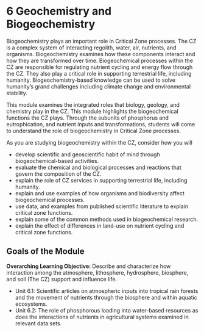# 6 Geochemistry and Biogeochemistry

Biogeochemistry plays an important role in Critical Zone processes. The CZ is a complex system of interacting regolith, water, air, nutrients, and organisms. Biogeochemistry examines how these components interact and how they are transformed over time. Biogeochemical processes within the CZ are responsible for regulating nutrient cycling and energy flow through the CZ. They also play a critical role in supporting terrestrial life, including humanity. Biogeochemistry-based knowledge can be used to solve humanity’s grand challenges including climate change and environmental stability.

This module examines the integrated roles that biology, geology, and chemistry play in the CZ. This module highlights the biogeochemical functions the CZ plays. Through the subunits of phosphorus and eutrophication, and nutrient inputs and transformations, students will come to understand the role of biogeochemistry in Critical Zone processes.

As you are studying biogeochemistry within the CZ, consider how you will 
- develop scientific and geoscientific habit of mind through biogeochemical-based activities.
- evaluate the chemical and biological processes and reactions that govern the composition of the CZ.
- explain the role of CZ services in supporting terrestrial life, including humanity.
- explain and use examples of how organisms and biodiversity affect biogeochemical processes.
- use data, and examples from published scientific literature to explain critical zone functions.
- explain some of the common methods used in biogeochemical research.
- explain the effect of differences in land-use on nutrient cycling and critical zone functions.


## Goals of the Module

**Overarching Learning Objective:** Describe and characterize how interaction among the atmosphere, lithosphere, hydrosphere, biosphere, and soil (The CZ) support and influence life.
- Unit 6.1: Scientific articles on atmospheric inputs into tropical rain forests and the movement of nutrients through the biosphere and within aquatic ecosystems.
-  Unit 6.2: The role of phosphorous loading into water-based resources as does the interactions of nutrients in agricultural systems examined in relevant data sets.